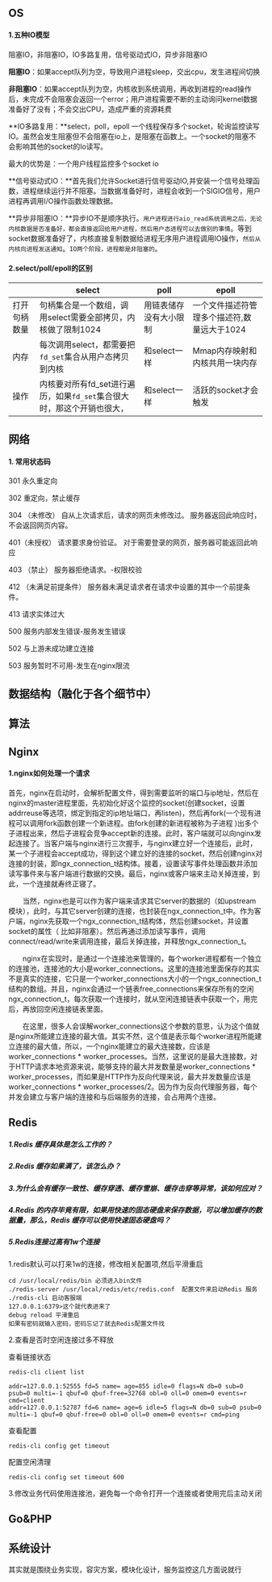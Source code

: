 ## OS

#### 1.五种IO模型

阻塞IO，非阻塞IO，IO多路复用，信号驱动式IO，异步非阻塞IO

**阻塞IO**：如果accept队列为空，导致用户进程sleep，交出cpu，发生进程间切换

**非阻塞IO**：如果accept队列为空，内核收到系统调用，再收到进程的read操作后，未完成不会阻塞会返回一个error；用户进程需要不断的主动询问kernel数据准备好了没有；不会交出CPU，造成严重的资源耗费

**IO多路复用：**select，poll，epoll 一个线程保存多个socket，轮询监控读写IO。虽然会发生阻塞但不会阻塞在io上，是阻塞在函数上。一个socket的阻塞不会影响其他的socket的Io读写。

最大的优势是：一个用户线程监控多个socket io

**信号驱动式IO：**首先我们允许Socket进行信号驱动IO,并安装一个信号处理函数，进程继续运行并不阻塞。当数据准备好时，进程会收到一个SIGIO信号，用户进程再调用I/O操作函数处理数据。

**异步非阻塞IO：**异步IO不是顺序执行。`用户进程进行aio_read系统调用之后，无论内核数据是否准备好，都会直接返回给用户进程，然后用户态进程可以去做别的事情`。等到socket数据准备好了，内核直接复制数据给进程无序用户进程调用IO操作，`然后从内核向进程发送通知`。`IO两个阶段，进程都是非阻塞的`。

#### 2.select/poll/epoll的区别

|              | select                                                       | poll                   | epoll                                       |
| ------------ | ------------------------------------------------------------ | ---------------------- | ------------------------------------------- |
| 打开句柄数量 | 句柄集合是一个数组，调用select需要全部拷贝，内核做了限制1024 | 用链表储存没有大小限制 | 一个文件描述符管理多个描述符,数量远大于1024 |
| 内存         | 每次调用select，都需要把`fd_set`集合从用户态拷贝到内核       | 和select一样           | Mmap内存映射和内核共用一块内存              |
| 操作         | 内核要对所有fd_set进行遍历，如果`fd_set`集合很大时，那这个开销也很大， | 和select一样           | 活跃的socket才会触发                        |

## 网络

#### 1. 常用状态码

301 永久重定向

302 重定向，禁止缓存

304  （未修改） 自从上次请求后，请求的网页未修改过。 服务器返回此响应时，不会返回网页内容。

401（未授权） 请求要求身份验证。 对于需要登录的网页，服务器可能返回此响应

403  （禁止） 服务器拒绝请求。-权限校验

412  （未满足前提条件） 服务器未满足请求者在请求中设置的其中一个前提条件。

413  请求实体过大

500 服务内部发生错误-服务发生错误

502 与上游未成功建立连接

503 服务暂时不可用-发生在nginx限流

## 数据结构（融化于各个细节中）

## 算法

## Nginx

#### 1.nginx如何处理一个请求

首先，nginx在启动时，会解析配置文件，得到需要监听的端口与ip地址，然后在nginx的master进程里面，先初始化好这个监控的socket(创建socket，设置addrreuse等选项，绑定到指定的ip地址端口，再listen)，然后再fork(一个现有进程可以调用fork函数创建一个新进程。由fork创建的新进程被称为子进程 )出多个子进程出来，然后子进程会竞争accept新的连接。此时，客户端就可以向nginx发起连接了。当客户端与nginx进行三次握手，与nginx建立好一个连接后，此时，某一个子进程会accept成功，得到这个建立好的连接的socket，然后创建nginx对连接的封装，即ngx_connection_t结构体。接着，设置读写事件处理函数并添加读写事件来与客户端进行数据的交换。最后，nginx或客户端来主动关掉连接，到此，一个连接就寿终正寝了。

　　当然，nginx也是可以作为客户端来请求其它server的数据的（如upstream模块），此时，与其它server创建的连接，也封装在ngx_connection_t中。作为客户端，nginx先获取一个ngx_connection_t结构体，然后创建socket，并设置socket的属性（ 比如非阻塞）。然后再通过添加读写事件，调用connect/read/write来调用连接，最后关掉连接，并释放ngx_connection_t。

　　nginx在实现时，是通过一个连接池来管理的，每个worker进程都有一个独立的连接池，连接池的大小是worker_connections。这里的连接池里面保存的其实不是真实的连接，它只是一个worker_connections大小的一个ngx_connection_t结构的数组。并且，nginx会通过一个链表free_connections来保存所有的空闲ngx_connection_t，每次获取一个连接时，就从空闲连接链表中获取一个，用完后，再放回空闲连接链表里面。

　　在这里，很多人会误解worker_connections这个参数的意思，认为这个值就是nginx所能建立连接的最大值。其实不然，这个值是表示每个worker进程所能建立连接的最大值，所以，一个nginx能建立的最大连接数，应该是worker_connections * worker_processes。当然，这里说的是最大连接数，对于HTTP请求本地资源来说，能够支持的最大并发数量是worker_connections * worker_processes，而如果是HTTP作为反向代理来说，最大并发数量应该是worker_connections * worker_processes/2。因为作为反向代理服务器，每个并发会建立与客户端的连接和与后端服务的连接，会占用两个连接。

## Redis

##### 1.Redis 缓存具体是怎么工作的？
##### 2.Redis 缓存如果满了，该怎么办？
##### 3.为什么会有缓存一致性、缓存穿透、缓存雪崩、缓存击穿等异常，该如何应对？
##### 4.Redis 的内存毕竟有限，如果用快速的固态硬盘来保存数据，可以增加缓存的数据量，那么，Redis 缓存可以使用快速固态硬盘吗？

##### 5.Redis连接过高有1w个连接

1.redis默认可以打来1w的连接，修改相关配置项,然后平滑重启

```
cd /usr/local/redis/bin 必须进入bin文件
./redis-server /usr/local/redis/etc/redis.conf  配置文件来启动Redis 服务
./redis-cli 启动客服端
127.0.0.1:6379>这个就代表进来了
debug reload 平滑重启
如果有密码就输入密码，密码忘记了就去Redis配置文件找
```

2.查看是否时空闲连接过多不释放

查看链接状态

```
redis-cli client list

addr=127.0.0.1:52555 fd=5 name= age=855 idle=0 flags=N db=0 sub=0 psub=0 multi=-1 qbuf=0 qbuf-free=32768 obl=0 oll=0 omem=0 events=r cmd=client
addr=127.0.0.1:52787 fd=6 name= age=6 idle=5 flags=N db=0 sub=0 psub=0 multi=-1 qbuf=0 qbuf-free=0 obl=0 oll=0 omem=0 events=r cmd=ping
```

查看配置

```
redis-cli config get timeout
```

配置空闲清理

```
redis-cli config set timeout 600
```

3.修改业务代码使用连接池，避免每一个命令打开一个连接或者使用完后主动关闭

## Go&PHP

## 系统设计

其实就是围绕业务实现，容灾方案，模块化设计，服务监控这几方面说就行